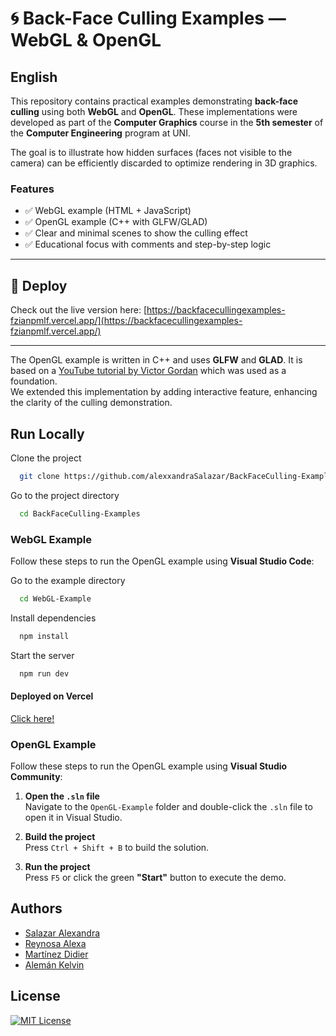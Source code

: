 # 🌀 Back-Face Culling Examples — WebGL & OpenGL

## English

This repository contains practical examples demonstrating **back-face culling** using both **WebGL** and **OpenGL**. These implementations were developed as part of the **Computer Graphics** course in the **5th semester** of the **Computer Engineering** program at UNI.

The goal is to illustrate how hidden surfaces (faces not visible to the camera) can be efficiently discarded to optimize rendering in 3D graphics.

### Features
- ✅ WebGL example (HTML + JavaScript)
- ✅ OpenGL example (C++ with GLFW/GLAD)
- ✅ Clear and minimal scenes to show the culling effect
- ✅ Educational focus with comments and step-by-step logic

---

## 🚀 Deploy

Check out the live version here: [https://backfacecullingexamples-fzianpmlf.vercel.app/](https://backfacecullingexamples-fzianpmlf.vercel.app/)

---


The OpenGL example is written in C++ and uses **GLFW** and **GLAD**. It is based on a [YouTube tutorial by Victor Gordan](https://youtu.be/BA6aR_5C_BM?si=ObZmexmkkVqcxuPo) which was used as a foundation.  
We extended this implementation by adding interactive feature, enhancing the clarity of the culling demonstration.


## Run Locally

Clone the project

```bash
  git clone https://github.com/alexxandraSalazar/BackFaceCulling-Examples.git
```

Go to the project directory

```bash
  cd BackFaceCulling-Examples
```


### WebGL Example
Follow these steps to run the OpenGL example using **Visual Studio Code**:


Go to the example directory

```bash
  cd WebGL-Example
```

Install dependencies

```bash
  npm install
```

Start the server

```bash
  npm run dev
```
#### Deployed on Vercel

[Click here!](https://)


### OpenGL Example
Follow these steps to run the OpenGL example using **Visual Studio Community**:


1. **Open the `.sln` file**  
   Navigate to the `OpenGL-Example` folder and double-click the `.sln` file to open it in Visual Studio.

2. **Build the project**  
   Press `Ctrl + Shift + B` to build the solution.

3. **Run the project**  
   Press `F5` or click the green **"Start"** button to execute the demo.
## Authors

- [Salazar Alexandra](https://github.com/alexxandraSalazar)
- [Reynosa Alexa](https://github.com/aaalexa)
- [Martínez Didier](https://github.com/DYoussefMM)
- [Alemán Kelvin](https://github.com/kianaleman)


## License  
[![MIT License](https://img.shields.io/badge/License-MIT-green.svg)](https://choosealicense.com/licenses/mit/)  




